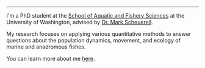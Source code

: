 ***

I'm a PhD student at the [School of Aquatic and Fishery Sciences](https://fish.uw.edu) at the University of Washington, advised by [Dr. Mark Scheuerell](https://depts.washington.edu/appliedecology/).

My research focuses on applying various quantitative methods to answer questions about the population dynamics, movement, and ecology of marine and anadromous fishes.

You can learn more about me [here](https://www.markusmin.com).

